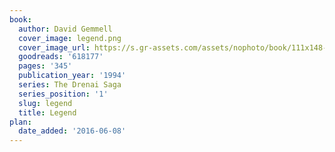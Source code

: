 ```yaml
---
book:
  author: David Gemmell
  cover_image: legend.png
  cover_image_url: https://s.gr-assets.com/assets/nophoto/book/111x148-bcc042a9c91a29c1d680899eff700a03.png
  goodreads: '618177'
  pages: '345'
  publication_year: '1994'
  series: The Drenai Saga
  series_position: '1'
  slug: legend
  title: Legend
plan:
  date_added: '2016-06-08'
---
```

